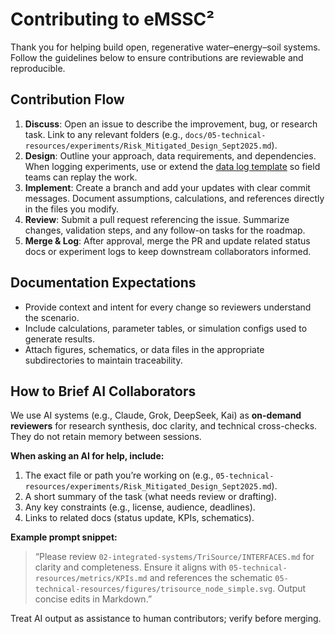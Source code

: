 # Contributing to eMSSC²

Thank you for helping build open, regenerative water–energy–soil systems. Follow the guidelines below to ensure contributions are reviewable and reproducible.

## Contribution Flow
1. **Discuss**: Open an issue to describe the improvement, bug, or research task. Link to any relevant folders (e.g., `docs/05-technical-resources/experiments/Risk_Mitigated_Design_Sept2025.md`).
2. **Design**: Outline your approach, data requirements, and dependencies. When logging experiments, use or extend the [data log template](05-technical-resources/experiments/data/log_template.csv) so field teams can replay the work.
3. **Implement**: Create a branch and add your updates with clear commit messages. Document assumptions, calculations, and references directly in the files you modify.
4. **Review**: Submit a pull request referencing the issue. Summarize changes, validation steps, and any follow-on tasks for the roadmap.
5. **Merge & Log**: After approval, merge the PR and update related status docs or experiment logs to keep downstream collaborators informed.

## Documentation Expectations
- Provide context and intent for every change so reviewers understand the scenario.
- Include calculations, parameter tables, or simulation configs used to generate results.
- Attach figures, schematics, or data files in the appropriate subdirectories to maintain traceability.

## How to Brief AI Collaborators

We use AI systems (e.g., Claude, Grok, DeepSeek, Kai) as **on-demand reviewers** for research synthesis, doc clarity, and technical cross-checks. They do not retain memory between sessions.

**When asking an AI for help, include:**
1. The exact file or path you’re working on (e.g., `05-technical-resources/experiments/Risk_Mitigated_Design_Sept2025.md`).
2. A short summary of the task (what needs review or drafting).
3. Any key constraints (e.g., license, audience, deadlines).
4. Links to related docs (status update, KPIs, schematics).

**Example prompt snippet:**
> “Please review `02-integrated-systems/TriSource/INTERFACES.md` for clarity and completeness. Ensure it aligns with `05-technical-resources/metrics/KPIs.md` and references the schematic `05-technical-resources/figures/trisource_node_simple.svg`. Output concise edits in Markdown.”

Treat AI output as assistance to human contributors; verify before merging.
